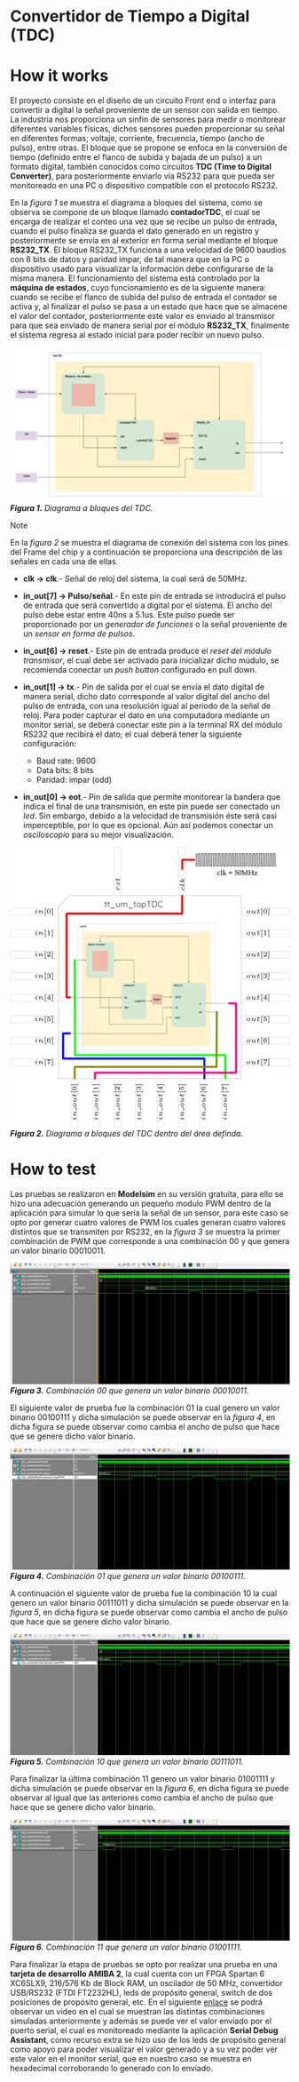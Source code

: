 <!---

This file is used to generate your project datasheet. Please fill in the information below and delete any unused
sections.

You can also include images in this folder and reference them in the markdown. Each image must be less than
512 kb in size, and the combined size of all images must be less than 1 MB.
-->


# Convertidor de Tiempo a Digital (TDC)

# How it works

El proyecto consiste en el diseño de un circuito Front end o interfaz para convertir a digital la señal proveniente de un sensor con salida en tiempo. La industria nos proporciona un sinfín de sensores para medir o monitorear diferentes variables físicas, dichos sensores pueden proporcionar su señal en diferentes formas; voltaje, corriente, frecuencia, tiempo (ancho de pulso), entre otras. El bloque que se propone se enfoca en la conversión de tiempo (definido entre el flanco de subida y bajada de un pulso) a un formato digital, también conocidos como circuitos **TDC (Time to Digital Converter)**, para posteriormente enviarlo vía RS232 para que pueda ser monitoreado en una PC o dispositivo compatible con el protocolo RS232. 

En la _figura 1_ se muestra el diagrama a bloques del sistema, como se observa se compone de un bloque llamado **contadorTDC**, el cual se encarga de realizar el conteo una vez que se recibe un pulso de entrada, cuando el pulso finaliza se guarda el dato generado en un registro y posteriormente se envía en al exterior en forma serial mediante el bloque **RS232_TX**. El bloque RS232_TX funciona a una velocidad de 9600 baudios con 8 bits de datos y paridad impar, de tal manera que en la PC o dispositivo usado para visualizar la información debe configurarse de la misma manera. El funcionamiento del sistema está controlado por la **máquina de estados**, cuyo funcionamiento es de la siguiente manera: cuando se recibe el flanco de subida del pulso de entrada el contador se activa y, al finalizar el pulso se pasa a un estado que hace que se almacene el valor del contador, posteriormente este valor es enviado al transmisor para que sea enviado de manera serial por el módulo **RS232_TX**, finalmente el sistema regresa al estado inicial para poder recibir un nuevo pulso. 

![](topTDC.png)
_**Figura 1.** Diagrama a bloques del TDC._

>[!NOTE] 
>En la _figura 2_ se muestra el diagrama de conexión del sistema con los pines del Frame del chip y a continuación se proporciona una descripción de las señales en cada una de ellas.
>
> - **clk -> clk**.- Señal de reloj del sistema, la cual será de 50MHz.
>   
> - **in_out[7] -> Pulso/señal**.- En este pin de entrada se introducirá el pulso de entrada que será convertido a digital por el sistema. El ancho del pulso debe estar entre 40ns a 5.1us. Este pulso puede ser proporcionado por un _generador de funciones_ o la señal proveniente de un _sensor en forma de pulsos_.
>
> - **in_out[6] -> reset**.- Este pin de entrada produce el _reset del módulo transmisor_, el cual debe ser activado para inicializar dicho múdulo, se recomienda conectar un _push button_ configurado en pull down.
>
> - **in_out[1] -> tx**.- Pin de salida por el cual se envía el dato digital de manera serial, dicho dato corresponde al valor digital del ancho del pulso de entrada, con una resolución igual al periodo de la señal de reloj. Para poder capturar el dato en una computadora mediante un monitor serial, se deberá conectar este pin a la terminal RX del módulo RS232 que recibirá el dato; el cual deberá tener la siguiente configuración:
>
>    - Baud rate: 9600
>    - Data bits: 8 bits
>    - Paridad: impar (odd)
>
> - **in_out[0] -> eot**.- Pin de salida que permite monitorear la bandera que indica el final de una transmisión, en este pin puede ser conectado un _led_. Sin embargo, debido a la velocidad de transmisión éste será casi imperceptible, por lo que es opcional. Aún así podemos conectar un _osciloscopio_ para su mejor visualización.
>

![](design.fw.png)
_**Figura 2.** Diagrama a bloques del TDC dentro del área definda._

# How to test

Las pruebas se realizaron en **Modelsim** en su versión gratuita, para ello se hizo una adecuación generando un pequeño modulo PWM dentro de la aplicación para simular lo que sería la señal de un sensor, para este caso se opto por generar cuatro valores de PWM los cuales generan cuatro valores distintos que se transmiten por RS232, en la _figura 3_ se muestra la primer combinación de PWM que corresponde a una combinación 00 y que genera un valor binario 00010011.

![](00.png)
_**Figura 3.** Combinación 00 que genera un valor binario 00010011._

El siguiente valor de prueba fue la combinación 01 la cual genero un valor binario 00100111 y dicha simulación se puede observar en la _figura 4_, en dicha figura se puede observar como cambia el ancho de pulso que hace que se genere dicho valor binario.

![](01.png)
_**Figura 4.** Combinación 01 que genera un valor binario 00100111._

A continuación el siguiente valor de prueba fue la combinación 10 la cual genero un valor binario 00111011 y dicha simulación se puede observar en la _figura 5_, en dicha figura se puede observar como cambia el ancho de pulso que hace que se genere dicho valor binario.

![](10.png)
_**Figura 5.** Combinación 10 que genera un valor binario 00111011._

Para finalizar la última combinación 11 genero un valor binario 01001111 y dicha simulación se puede observar en la _figura 6_, en dicha figura se puede observar al igual que las anteriores como cambia el ancho de pulso que hace que se genere dicho valor binario.

![](11.png)
_**Figura 6.** Combinación 11 que genera un valor binario 01001111._

Para finalizar la etapa de pruebas se opto por realizar una prueba en una **tarjeta de desarrollo AMIBA 2**, la cual cuenta con un FPGA Spartan 6 XC6SLX9, 216/576 Kb de Block RAM, un oscilador de 50 MHz, convertidor USB/RS232 (FTDI FT2232HL), leds de propósito general, switch de dos posiciones de propósito general, etc. En el siguiente [enlace](https://youtu.be/AC0O6wIpQp8) se podrá observar un video en el cual se muestran las distintas combinaciones simuladas anteriormente y además se puede ver el valor enviado por el puerto serial, el cual es monitoreado mediante la aplicación **Serial Debug Assistant**, como recurso extra se hizo uso de los leds de propósito general como apoyo para poder visualizar el valor generado y a su vez poder ver este valor en el monitor serial, que en nuestro caso se muestra en hexadecimal corroborando lo generado con lo enviado.

<!---
## External hardware

TDC
-->

